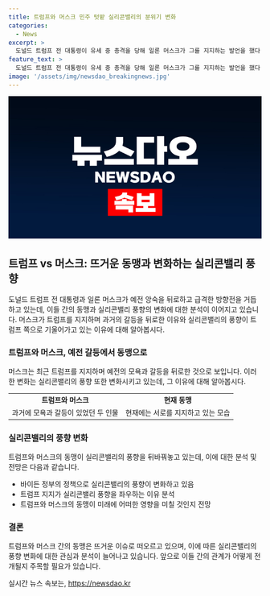 ```yaml
---
title: 트럼프와 머스크 민주 텃밭 실리콘밸리의 분위기 변화
categories:
  - News
excerpt: >
  도널드 트럼프 전 대통령이 유세 중 총격을 당해 일론 머스크가 그를 지지하는 발언을 했다. 이들의 관계가 급변했는데, 트럼프가 대통령에 당선되면 머스크가 국경 안보와 경제 정책에 대한 자문을 할 것이라는 언론 보도도 나왔다. 테크 거물들과 벤처캐피탈리스트들도 트럼프를 지지하는 쪽으로 기울고 있다는 분석도 나오고 있다. 이번 대선을 앞두고 실리콘밸리의 풍향계가 변하고 있는 것으로 분석된다.
feature_text: >
  도널드 트럼프 전 대통령이 유세 중 총격을 당해 일론 머스크가 그를 지지하는 발언을 했다. 이들의 관계가 급변했는데, 트럼프가 대통령에 당선되면 머스크가 국경 안보와 경제 정책에 대한 자문을 할 것이라는 언론 보도도 나왔다. 테크 거물들과 벤처캐피탈리스트들도 트럼프를 지지하는 쪽으로 기울고 있다는 분석도 나오고 있다. 이번 대선을 앞두고 실리콘밸리의 풍향계가 변하고 있는 것으로 분석된다.
image: '/assets/img/newsdao_breakingnews.jpg'
---
```


<p><img src="/assets/img/newsdao_breakingnews.jpg" alt="ontimetimes 속보" /></p>

<h2 data-ke-size="size26">트럼프 vs 머스크: 뜨거운 동맹과 변화하는 실리콘밸리 풍향</h2>

<p data-ke-size="size16">도널드 트럼프 전 대통령과 일론 머스크가 예전 앙숙을 뒤로하고 급격한 방향전을 거듭하고 있는데, 이들 간의 동맹과 실리콘밸리 풍향의 변화에 대한 분석이 이어지고 있습니다. 머스크가 트럼프를 지지하며 과거의 갈등을 뒤로한 이유와 실리콘밸리의 풍향이 트럼프 쪽으로 기울어가고 있는 이유에 대해 알아봅시다.</p>

<h3 data-ke-size="size24">트럼프와 머스크, 예전 갈등에서 동맹으로</h3>

<p data-ke-size="size16">머스크는 최근 트럼프를 지지하며 예전의 모욕과 갈등을 뒤로한 것으로 보입니다. 이러한 변화는 실리콘밸리의 풍향 또한 변화시키고 있는데, 그 이유에 대해 알아봅시다.</p>

<table>
    <tbody>
        <tr>
            <td style="text-align: center; height: 17px;"><b>트럼프와 머스크</b></td>
            <td style="text-align: center; height: 17px;"><b>현재 동맹</b></td>
        </tr>
        <tr>
            <td style="text-align: center; height: 17px;">과거에 모욕과 갈등이 있었던 두 인물</td>
            <td style="text-align: center; height: 17px;">현재에는 서로를 지지하고 있는 모습</td>
        </tr>
    </tbody>
</table>

<h3 data-ke-size="size24">실리콘밸리의 풍향 변화</h3>

<p data-ke-size="size16">트럼프와 머스크의 동맹이 실리콘밸리의 풍향을 뒤바꿔놓고 있는데, 이에 대한 분석 및 전망은 다음과 같습니다.</p>

<ul>
    <li data-ke-size="size16">바이든 정부의 정책으로 실리콘밸리의 풍향이 변화하고 있음</li>
    <li data-ke-size="size16">트럼프 지지가 실리콘밸리 풍향을 좌우하는 이유 분석</li>
    <li data-ke-size="size16">트럼프와 머스크의 동맹이 미래에 어떠한 영향을 미칠 것인지 전망</li>
</ul>

<h3 data-ke-size="size24">결론</h3>

<p data-ke-size="size16">트럼프와 머스크 간의 동맹은 뜨거운 이슈로 떠오르고 있으며, 이에 따른 실리콘밸리의 풍향 변화에 대한 관심과 분석이 늘어나고 있습니다. 앞으로 이들 간의 관계가 어떻게 전개될지 주목할 필요가 있습니다.</p>
실시간 뉴스 속보는, <a href="https://newsdao.kr" rel="dofollow">https://newsdao.kr</a>


